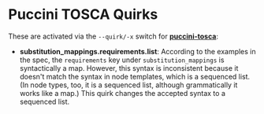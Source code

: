 Puccini TOSCA Quirks
====================

These are activated via the `--quirk/-x` switch for
[**puccini-tosca**](../../puccini-tosca/README.md):

* **substitution_mappings.requirements.list**: According to the examples in the spec, the
  `requirements` key under `substitution_mappings` is syntactically a map. However, this syntax is
  inconsistent because it doesn't match the syntax in node templates, which is a sequenced list.
  (In node types, too, it is a sequenced list, although grammatically it works like a map.) This
  quirk changes the accepted syntax to a sequenced list.
